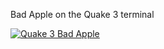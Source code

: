 Bad Apple on the Quake 3 terminal

[![Quake 3 Bad Apple ](https://img.youtube.com/vi/467LJyMcnJc/0.jpg)](https://www.youtube.com/watch?v=467LJyMcnJc)
